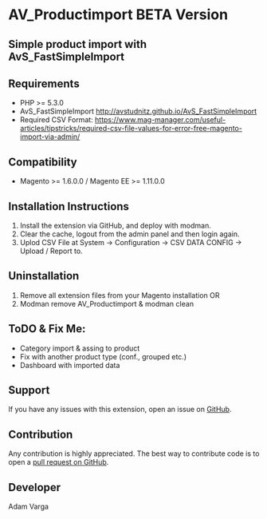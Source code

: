 AV_Productimport BETA Version
=====================
Simple product import with AvS_FastSimpleImport
-------------------------------

Requirements
------------
- PHP >= 5.3.0
- AvS_FastSimpleImport http://avstudnitz.github.io/AvS_FastSimpleImport
- Required CSV Format: https://www.mag-manager.com/useful-articles/tipstricks/required-csv-file-values-for-error-free-magento-import-via-admin/

Compatibility
-------------
- Magento >= 1.6.0.0 / Magento EE >= 1.11.0.0

Installation Instructions
-------------------------
1. Install the extension via GitHub, and deploy with modman.
2. Clear the cache, logout from the admin panel and then login again.
3. Uplod CSV File at System -> Configuration -> CSV DATA CONFIG -> Upload / Report to.

Uninstallation
--------------
1. Remove all extension files from your Magento installation OR
2. Modman remove AV_Productimport & modman clean


ToDO & Fix Me:
------------
- Category import & assing to product
- Fix with another product type (conf., grouped etc.)
- Dashboard with imported data

Support
-------
If you have any issues with this extension, open an issue on [GitHub](https://github.com/adamvarga).

Contribution
------------
Any contribution is highly appreciated. The best way to contribute code is to open a [pull request on GitHub](https://help.github.com/articles/using-pull-requests).

Developer
---------
Adam Varga
